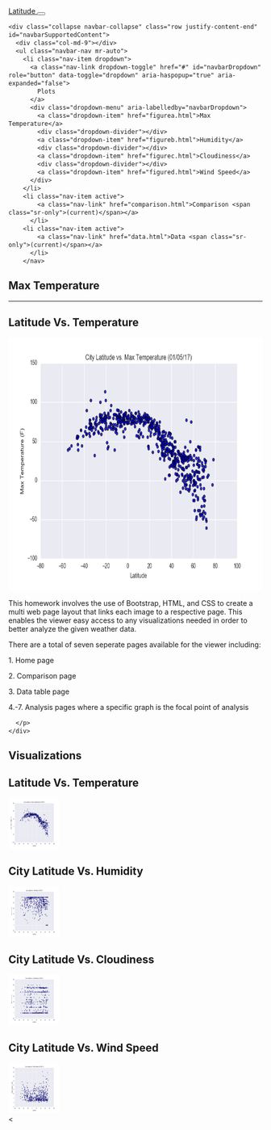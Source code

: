 <!DOCTYPE html>
<html lang="en">

<head>
  <meta charset="UTF-8">
  <title>Web Visualization Homework</title>
  <link rel="stylesheet" href="https://stackpath.bootstrapcdn.com/bootstrap/4.3.1/css/bootstrap.min.css" integrity="sha384-ggOyR0iXCbMQv3Xipma34MD+dH/1fQ784/j6cY/iJTQUOhcWr7x9JvoRxT2MZw1T" crossorigin="anonymous">
  <link rel="stylesheet" href="style.css">
</head>

<body>
  <nav class="navbar navbar-expand-lg navbar-light bg-light">
    <a class="navbar-brand" class="row justify-content-end" 
    <div class="col-md-2" 
    <div class="col-md-3"
    href="index.html">Latitude </a></div>
    <button class="navbar-toggler" type="button" data-toggle="collapse" data-target="#navbarSupportedContent" aria-controls="navbarSupportedContent" aria-expanded="false" aria-label="Toggle navigation">
      <span class="navbar-toggler-icon"></span>
    </button>

    <div class="collapse navbar-collapse" class="row justify-content-end" id="navbarSupportedContent">
      <div class="col-md-9"></div>
      <ul class="navbar-nav mr-auto">
        <li class="nav-item dropdown">
          <a class="nav-link dropdown-toggle" href="#" id="navbarDropdown" role="button" data-toggle="dropdown" aria-haspopup="true" aria-expanded="false">
            Plots
          </a>
          <div class="dropdown-menu" aria-labelledby="navbarDropdown">
            <a class="dropdown-item" href="figurea.html">Max Temperature</a>
            <div class="dropdown-divider"></div>
            <a class="dropdown-item" href="figureb.html">Humidity</a>
            <div class="dropdown-divider"></div>
            <a class="dropdown-item" href="figurec.html">Cloudiness</a>
            <div class="dropdown-divider"></div>
            <a class="dropdown-item" href="figured.html">Wind Speed</a>
          </div>
        </li>
        <li class="nav-item active">
            <a class="nav-link" href="comparison.html">Comparison <span class="sr-only">(current)</span></a>
          </li>
        <li class="nav-item active">
            <a class="nav-link" href="data.html">Data <span class="sr-only">(current)</span></a>
          </li>
        </nav>

  <div class="container">
    <div class="jumbotron">
      <h1 class="display-4">Max Temperature</h1>
      <div class="dropdown-divider"></div>
      <hr class="md-">
      <section id="figure">
        <h2 id="Figure 1">Latitude Vs. Temperature</h2>
        <a href="figurea.html">
        <img id="Figure 1" src="Resources\assets\images\Fig1.png" alt="Figure 1: Latitude vs. Temperature"
        width="600" height="500">
        </a>
      </section>
      <div class="dropdown-divider"></div>
      <p>This homework involves the use of Bootstrap, HTML, and CSS to create a multi web page layout 
          that links each image to a respective page. This enables the viewer easy access to any 
          visualizations needed in order to better analyze the given weather data.  </p>
      <p>There are a total of seven seperate pages available for the viewer including:</p>
      <p> 1. Home page </p>
      <p> 2. Comparison page</p>
      <p> 3. Data table page</p>
      <p> 4.-7. Analysis pages where a specific graph is the focal point of analysis</p>
      <p>
        
      </p>
    </div>
  </nav>

  <aside>
  <div class="container">
    <div class="jumbotron">
      <h1 class="display-9">Visualizations</h1>
      <div class="dropdown-divider"></div>
      <section id="figure">
        <h2 id="Figure 1">Latitude Vs. Temperature</h2>
        <a href="figurea.html">
        <img id="Figure 1" src="Resources\assets\images\Fig1.png" alt="Figure 1: Latitude vs. Temperature"
        width="100" height="100">
        </a>
    <section id="figure">
      <h2 id="Figure 2">City Latitude Vs. Humidity</h2>
      <a href="figureb.html">
      <img id="Figure 2" src="Resources\assets\images\Fig2.png" alt="Figure 2: City Latitude vs. Humidity"
      width="100" height="100">
        </a>
    <section id="figure">
    <h2 id="Figure 3">City Latitude Vs. Cloudiness</h2>
    <a href="figurec.html">
    <img id="Figure 3" src="Resources\assets\images\Fig3.png" alt="Figure 3: City Latitude vs. Cloudiness"
    width="100" height="100">
    </a>
    <section id="figure">
      <h2 id="Figure 4">City Latitude Vs. Wind Speed</h2>
      <a href="figured.html">
      <img id="Figure 4" src="Resources\assets\images\Fig4.png" alt="Figure 4: City Latitude vs. Wind Speed"
      width="100" height="100">
      </a>
    </section>
    </div><
  </aside>
</div>

<script src="https://code.jquery.com/jquery-3.3.1.slim.min.js" integrity="sha384-q8i/X+965DzO0rT7abK41JStQIAqVgRVzpbzo5smXKp4YfRvH+8abtTE1Pi6jizo" crossorigin="anonymous"></script>
<script src="https://cdnjs.cloudflare.com/ajax/libs/popper.js/1.14.7/umd/popper.min.js" integrity="sha384-UO2eT0CpHqdSJQ6hJty5KVphtPhzWj9WO1clHTMGa3JDZwrnQq4sF86dIHNDz0W1" crossorigin="anonymous"></script>
<script src="https://stackpath.bootstrapcdn.com/bootstrap/4.3.1/js/bootstrap.min.js" integrity="sha384-JjSmVgyd0p3pXB1rRibZUAYoIIy6OrQ6VrjIEaFf/nJGzIxFDsf4x0xIM+B07jRM" crossorigin="anonymous"></script>

</body>

</html>
